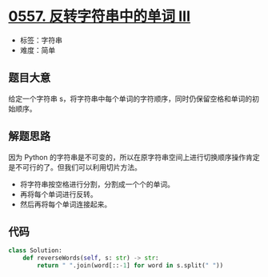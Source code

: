 # [0557. 反转字符串中的单词 III](https://leetcode-cn.com/problems/reverse-words-in-a-string-iii/)

- 标签：字符串
- 难度：简单

## 题目大意

给定一个字符串 s，将字符串中每个单词的字符顺序，同时仍保留空格和单词的初始顺序。

## 解题思路

因为 Python 的字符串是不可变的，所以在原字符串空间上进行切换顺序操作肯定是不可行的了。但我们可以利用切片方法。

- 将字符串按空格进行分割，分割成一个个的单词。
- 再将每个单词进行反转。
- 然后再将每个单词连接起来。

## 代码

```Python
class Solution:
    def reverseWords(self, s: str) -> str:
        return " ".join(word[::-1] for word in s.split(" "))
```

